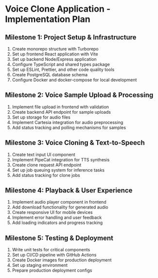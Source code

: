 # Voice Clone Application - Implementation Plan

## Milestone 1: Project Setup & Infrastructure
1. Create monorepo structure with Turborepo
2. Set up frontend React application with Vite
3. Set up backend Node/Express application
4. Configure TypeScript and shared types package
5. Set up ESLint, Prettier, and other code quality tools
6. Create PostgreSQL database schema
7. Configure Docker and docker-compose for local development

## Milestone 2: Voice Sample Upload & Processing
1. Implement file upload in frontend with validation
2. Create backend API endpoint for sample uploads
3. Set up storage for audio files
4. Implement Cartesia integration for audio preprocessing
5. Add status tracking and polling mechanisms for samples

## Milestone 3: Voice Cloning & Text-to-Speech
1. Create text input UI component
2. Implement PipeCat integration for TTS synthesis
3. Create clone request API endpoint
4. Set up job queuing system for inference tasks
5. Add status tracking for clone jobs

## Milestone 4: Playback & User Experience
1. Implement audio player component in frontend
2. Add download functionality for generated audio
3. Create responsive UI for mobile devices
4. Implement error handling and user feedback
5. Add loading indicators and progress tracking

## Milestone 5: Testing & Deployment
1. Write unit tests for critical components
2. Set up CI/CD pipeline with GitHub Actions
3. Create Docker images for production deployment
4. Set up staging environment
5. Prepare production deployment configs
